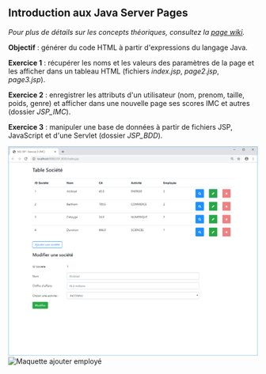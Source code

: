 ## Introduction aux Java Server Pages

*Pour plus de détails sur les concepts théoriques, consultez la <a href="https://github.com/emdeo/M2i-JSP/wiki/Introduction-aux-Java-Server-Pages">page wiki</a>.*

**Objectif** : générer du code HTML à partir d'expressions du langage Java.

**Exercice 1** : récupérer les noms et les valeurs des paramètres de la page et les afficher dans un tableau HTML (fichiers *index.jsp*, *page2.jsp*, *page3.jsp*).

**Exercice 2** : enregistrer les attributs d'un utilisateur (nom, prenom, taille, poids, genre) et afficher dans une nouvelle page ses scores IMC et autres (dossier *JSP_IMC*).

**Exercice 3** : manipuler une base de données à partir de fichiers JSP, JavaScript et d'une Servlet (dossier *JSP_BDD*).

![Maquette modifier société](https://raw.githubusercontent.com/emdeo/M2i-JSP/master/JSP_BDD/Modifier%20soci%C3%A9t%C3%A9.PNG)
![Maquette ajouter employé](https://raw.githubusercontent.com/emdeo/M2i-JSP/master/JSP_BDD/Tableau%20employ%C3%A9s.PNG)
